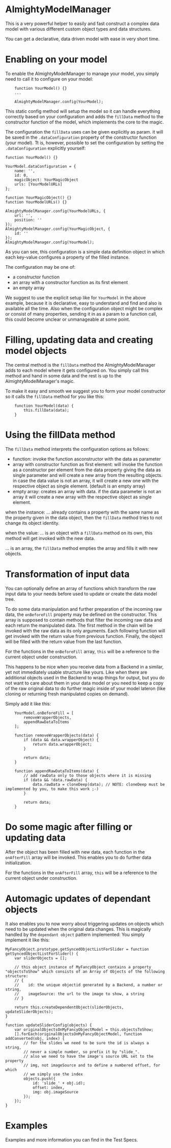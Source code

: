 # AlmightyModelManager
This is a very powerful helper to easily and fast construct a complex data model with various different custom object types and data structures.

You can get a declarative, data driven model with ease in very short time.

# Enabling on your model
To enable the AlmightyModelManager to manage your model, you simply need to call it to configure on your model:
```
    function YourModel() {}
    ...

    AlmightyModelManager.config(YourModel);
```

This static config method will setup the model so it can handle everything correctly based on your configuration and adds the `fillData` method to the constructor function of the model, which implements the core to the magic.

The configuration the `fillData` uses can be given explicitly as param. 
it will be saved in the `.dataConfiguration` property of the constructor
function (your model). Tt is, however, possible to set the configuration by setting the `.dataConfiguration` explicitly yourself:
```
function YourModel() {}

YourModel.dataConfiguration = {
    name: '',
    id: 0,
    magicObject: YourMagicObject
    urls: [YourModelURLs]
};

function YourMagicObject() {}
function YourModelURLs() {}

AlmightyModelManager.config(YourModelURLs, {
    url: '',
    position: ''
});
AlmightyModelManager.config(YourMagicObject, {
    id: ''
});
AlmightyModelManager.config(YourModel);
```

As you can see, this configuration is a simple data definition object in which each key-value configures a property of the filled instance.

The configuration may be one of:
- a constructor function
- an array with a constructor function as its first element
- an empty array

We suggest to use the explicit setup like for `YourModel` in the above example, because it is declarative, easy to understand and find and also is available all the time.
Also when the configuration object might be complex or consist of many properties, sending it in as a param to a function call, this could become unclear or unmanageable at some point.

# Filling, updating data and creating model objects
The central method is the `fillData` method the AlmightyModelManager adds to each model where it gets configured on. You simply call this method and hand in some data and the rest is up to the AlmightyModelManager's magic.

To make it easy and smooth we suggest you to form your model constructor so it calls the `fillData` method for you like this:
```
    function YourModel(data) {
        this.fillData(data);
    }
```

# Using the fillData method
The `fillData` method interprets the configuration options as follows:
- function: invoke the function asconstructor with the data as parameter
- array with constructor function as first element: will invoke the
  function as a constructor per element from the data property giving
  the data as single parameter and will create a new array from the
  resulting objects.
  in case the data value is not an array, it will create a new one with
  the respective object as single element. (default is an empty array)
- empty array: creates an array with data.
  if the data parameter is not an array it will create a new array with
  the respective object as single element.

when the instance:
... already contains a property with the same name as the property given
    in the data object, then the `fillData` method tries to not change
    its object identity.
    
when the value:
... is an object with a `fillData` method on its own, this method will
    get invoked with the new data.
    
... is an array, the `fillData` method empties the array and fills it
    with new objects.

# Transformation of input data
You can optionally define an array of functions which transform the raw input data to your needs before used to update or create the data model tree.

To do some data manipulation and further preparation of the incoming raw
data, the `onBeforeFill` property may be defined on the constructor.
This array is supposed to contain methods that filter the incoming raw
data and each return the manipulated data. The first method in the chain
will be invoked with the raw data as its only arguments. Each following
function will get invoked with the return value from previous function.
Finally, the object will be filled with the return value from the last
function.

For the functions in the `onBeforeFill` array, `this` will be a reference to the current object under construction.

This happens to be nice when you receive data from a Backend in a similar, yet not immediately usable structure like yours. Like when there are additional objects used in the Backend to wrap things for output, but you do not want to care about them in your data model or you need to keep a copy of the raw original data to do further magic inside of your model lateron (like cloning or returning fresh manipulated copies on demand).

Simply add it like this:
```
    YourModel.onBeforeFill = [
        removeWrapperObjects,
        appendRawDataToItems
    ];

    function removeWrapperObjects(data) {
        if (data && data.wrapperObject) {
            return data.wrapperObject;
        }

        return data;
    }

    function appendRawDataToItems(data) {
        // add rawData only to those objects where it is missing
        if (data && !data.rawData) {
            data.rawData = cloneDeep(data); // NOTE: cloneDeep must be implemented by you, to make this work ;-)
        }

        return data;
    }
```

# Do some magic after filling or updating data
After the object has been filled with new data, each function in the
`onAfterFill` array will be invoked. This enables you to do further data
initialization.

For the functions in the `onAfterFill` array, `this` will be a reference to the current object under construction.

# Automagic updates of dependant objects
It also enables you to now worry about triggering updates on objects which need to be updated when the original data changes. This is magically handled by the `dependant object` pattern implemented:
You simply implement it like this:
```
MyFancyObject.prototype.getSyncedObjectListForSlider = function getSyncedObjectListForSlider() {
    var sliderObjects = [];

    // this object instance of MyFancyObject contains a property "objectsToShow" which consists of an Array of Objects of the following structure:
    // {
    //    id: the unique objectid generated by a Backend, a number or string,
    //    imageSource: the url to the image to show, a string
    // }

    return this.createDependentObject(sliderObjects, updateSliderObjects);
}

function updateSliderConfig(objects) {
    var originalObjectsOnMyFancyObjectModel = this.objectsToShow;
    [].forEach(originalObjectsOnMyFancyObjectModel, function addConverted(obj, index) {
        // for the slides we need to be sure the id is always a string, 
        // never a simple number, so prefix it by "slide_".
        // also we need to have the image's source URL set to the property
        // img, not imageSource and to define a numbered offset, for which
        // we simply use the index
        objects.push({
            id: 'slide_' + obj.id);
            offset: index,
            img: obj.imageSource
        });
    });
}
```

# Examples
Examples and more information you can find in the Test Specs.
